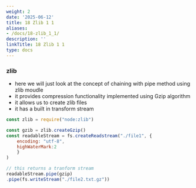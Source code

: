 ```yaml
---
weight: 2
date: '2025-06-12'
title: 18 Zlib 1 1
aliases:
- /docs/18-zlib_1_1/
description: ''
linkTitle: 18 Zlib 1 1
type: docs
---
```


### zlib
- here we will just look at the concept of chaining with pipe method using zlib moudle
- it provides compression functionality implemented using Gzip algorithm
- it allows us to create zlib files
- it has a built in transform stream
```js
const zlib = require("node:zlib")

const gzib = zlib.createGzip()
const readableStream = fs.createReadstream("./file1", {
    encoding: "utf-8",
    highWaterMark:2
    }
)

// this returns a tranform stream
readableStream.pipe(gzip)
.pipe(fs.writeStream("./file2.txt.gz"))
```